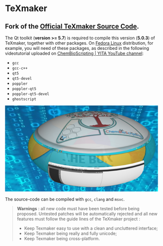 # TeXmaker
Fork of the [Official TeXmaker Source Code](http://www.xm1math.net/texmaker/download.html).
-------------------------------------------------------------------------------------------

The Qt toolkit (**version >= 5.7**) is required to compile this version (**5.0.3**) of TeXmaker, together with other packages. On  [Fedora Linux](https://getfedora.org/) distribution, for example, you will need of these packages, as described in the following videotutorial uploaded on [ChemBioScripting | YITA YouTube channel](https://www.youtube.com/channel/UCezPdWWrwIexD96fYNgO4pA):

* `gcc`
* `gcc-c++`
* `qt5`
* `qt5-devel`
* `poppler`
* `poppler-qt5`
* `poppler-qt5-devel`
* `ghostscript`

[![IMAGE ALT TEXT HERE](https://raw.githubusercontent.com/ChemBioScripting/TeXmaker/master/YouTube/copertina.png)](https://www.youtube.com/watch?v=955l78bDlFA)

The source-code can be compiled with `gcc`, `clang` and `msvc`.

> **Warnings** : all new code must have been tested before being proposed. Untested patches will be automatically rejected and all new features must follow the guide lines of the TeXmaker project :
>
> * Keep Texmaker easy to use with a clean and uncluttered interface;
> * Keep Texmaker being really and fully unicode;
> * Keep Texmaker being cross-platform.
